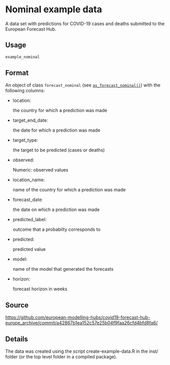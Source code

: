 # Nominal example data

A data set with predictions for COVID-19 cases and deaths submitted to
the European Forecast Hub.

## Usage

``` r
example_nominal
```

## Format

An object of class `forecast_nominal` (see
[`as_forecast_nominal()`](https://epiforecasts.io/scoringutils/dev/reference/as_forecast_nominal.md))
with the following columns:

- location:

  the country for which a prediction was made

- target_end_date:

  the date for which a prediction was made

- target_type:

  the target to be predicted (cases or deaths)

- observed:

  Numeric: observed values

- location_name:

  name of the country for which a prediction was made

- forecast_date:

  the date on which a prediction was made

- predicted_label:

  outcome that a probabilty corresponds to

- predicted:

  predicted value

- model:

  name of the model that generated the forecasts

- horizon:

  forecast horizon in weeks

## Source

<https://github.com/european-modelling-hubs/covid19-forecast-hub-europe_archive/commit/a42867b1ea152c57e25b04f9faa26cfd4bfd8fa6/>

## Details

The data was created using the script create-example-data.R in the inst/
folder (or the top level folder in a compiled package).
